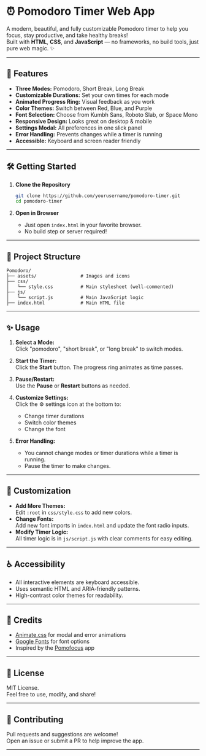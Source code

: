 # ⏰ Pomodoro Timer Web App

A modern, beautiful, and fully customizable Pomodoro timer to help you focus, stay productive, and take healthy breaks!  
Built with **HTML**, **CSS**, and **JavaScript** — no frameworks, no build tools, just pure web magic. ✨

---

## 🚀 Features

- **Three Modes:** Pomodoro, Short Break, Long Break
- **Customizable Durations:** Set your own times for each mode
- **Animated Progress Ring:** Visual feedback as you work
- **Color Themes:** Switch between Red, Blue, and Purple
- **Font Selection:** Choose from Kumbh Sans, Roboto Slab, or Space Mono
- **Responsive Design:** Looks great on desktop & mobile
- **Settings Modal:** All preferences in one slick panel
- **Error Handling:** Prevents changes while a timer is running
- **Accessible:** Keyboard and screen reader friendly

---

## 🛠️ Getting Started

1. **Clone the Repository**
    ```bash
    git clone https://github.com/yourusername/pomodoro-timer.git
    cd pomodoro-timer
    ```

2. **Open in Browser**
    - Just open `index.html` in your favorite browser.
    - No build step or server required!

---

## 📁 Project Structure

```
Pomodoro/
├── assets/                # Images and icons
├── css/
│   └── style.css          # Main stylesheet (well-commented)
├── js/
│   └── script.js          # Main JavaScript logic
├── index.html             # Main HTML file
```

---

## ✨ Usage

1. **Select a Mode:**  
   Click "pomodoro", "short break", or "long break" to switch modes.

2. **Start the Timer:**  
   Click the **Start** button. The progress ring animates as time passes.

3. **Pause/Restart:**  
   Use the **Pause** or **Restart** buttons as needed.

4. **Customize Settings:**  
   Click the ⚙️ settings icon at the bottom to:
   - Change timer durations
   - Switch color themes
   - Change the font

5. **Error Handling:**  
   - You cannot change modes or timer durations while a timer is running.  
   - Pause the timer to make changes.

---

## 🎨 Customization

- **Add More Themes:**  
  Edit `:root` in `css/style.css` to add new colors.
- **Change Fonts:**  
  Add new font imports in `index.html` and update the font radio inputs.
- **Modify Timer Logic:**  
  All timer logic is in `js/script.js` with clear comments for easy editing.

---

## ♿ Accessibility

- All interactive elements are keyboard accessible.
- Uses semantic HTML and ARIA-friendly patterns.
- High-contrast color themes for readability.

---

## 🙏 Credits

- [Animate.css](https://animate.style/) for modal and error animations
- [Google Fonts](https://fonts.google.com/) for font options
- Inspired by the [Pomofocus](https://pomofocus.io/) app

---

## 📄 License

MIT License.  
Feel free to use, modify, and share!

---

## 🤝 Contributing

Pull requests and suggestions are welcome!  
Open an issue or submit a PR to help improve the app.

---
